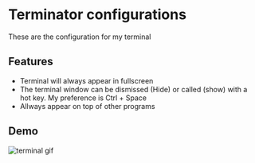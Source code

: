 # Terminator configurations
These are the configuration for my terminal

## Features
- Terminal will always appear in fullscreen
- The terminal window can be dismissed (Hide) or called (show) with a hot key. My preference is Ctrl + Space
- Allways appear on top of other programs


## Demo

![terminal gif](terminal.gif)
